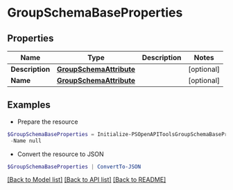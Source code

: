 # GroupSchemaBaseProperties
## Properties

Name | Type | Description | Notes
------------ | ------------- | ------------- | -------------
**Description** | [**GroupSchemaAttribute**](GroupSchemaAttribute.md) |  | [optional] 
**Name** | [**GroupSchemaAttribute**](GroupSchemaAttribute.md) |  | [optional] 

## Examples

- Prepare the resource
```powershell
$GroupSchemaBaseProperties = Initialize-PSOpenAPIToolsGroupSchemaBaseProperties  -Description null `
 -Name null
```

- Convert the resource to JSON
```powershell
$GroupSchemaBaseProperties | ConvertTo-JSON
```

[[Back to Model list]](../README.md#documentation-for-models) [[Back to API list]](../README.md#documentation-for-api-endpoints) [[Back to README]](../README.md)

